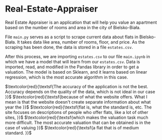 # Real-Estate-Appraiser

Real Estate Appraiser is an application that will help you value an apartment based on the number of rooms and area in the city of Bielsko-Biała.

File `main.py` serves as a script to scrape current data about flats in Bielsko-Biała. It takes data like area, number of rooms, floor, and price. As the scraping has been done, the data is stored in a file `estates.csv`.

After this process, we are importing `estates.csv` to our file `main.ipynb` in which we have a model that will learn from our `estates.csv`. Data is imported, read, and modified in the Pandas library in order to get a valuation. The model is based on Sklearn, and it learns based on linear regression, which is the most accurate algorithm in this case.

$\textcolor{red}{\textsf{The accuracy of the application is not the best. Accuracy depends on the quality of the data, which is not ideal in our case }}$
$\textcolor{red}{\textsf{because of what the website offers. What I mean is that the website doesn't create separate information about what year the }}$
$\textcolor{red}{\textsf{flat is, what the standard is, etc. The site focuses on descriptions of people who offer flats, like a lot of other sites, }}$ 
$\textcolor{red}{\textsf{which makes the valuation task much more difficult. The most accurate valuation that can be obtained is in the case of valuing }}$ 
$\textcolor{red}{\textsf{a flat that is of medium standard. }}$ 
